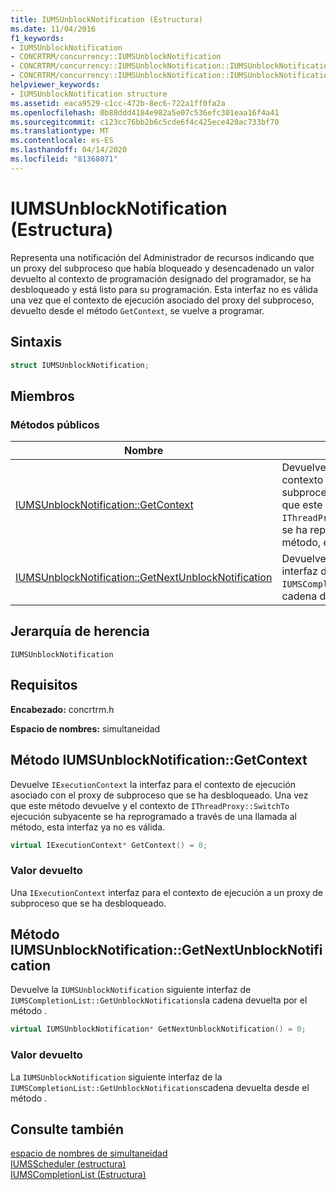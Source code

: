 ```yaml
---
title: IUMSUnblockNotification (Estructura)
ms.date: 11/04/2016
f1_keywords:
- IUMSUnblockNotification
- CONCRTRM/concurrency::IUMSUnblockNotification
- CONCRTRM/concurrency::IUMSUnblockNotification::IUMSUnblockNotification::GetContext
- CONCRTRM/concurrency::IUMSUnblockNotification::IUMSUnblockNotification::GetNextUnblockNotification
helpviewer_keywords:
- IUMSUnblockNotification structure
ms.assetid: eaca9529-c1cc-472b-8ec6-722a1ff0fa2a
ms.openlocfilehash: 0b88ddd4184e982a5e07c536efc301eaa16f4a41
ms.sourcegitcommit: c123cc76bb2b6c5cde6f4c425ece420ac733bf70
ms.translationtype: MT
ms.contentlocale: es-ES
ms.lasthandoff: 04/14/2020
ms.locfileid: "81368071"
---
```

# <a name="iumsunblocknotification-structure"></a>IUMSUnblockNotification (Estructura)

Representa una notificación del Administrador de recursos indicando que un proxy del subproceso que había bloqueado y desencadenado un valor devuelto al contexto de programación designado del programador, se ha desbloqueado y está listo para su programación. Esta interfaz no es válida una vez que el contexto de ejecución asociado del proxy del subproceso, devuelto desde el método `GetContext`, se vuelve a programar.

## <a name="syntax"></a>Sintaxis

```cpp
struct IUMSUnblockNotification;
```

## <a name="members"></a>Miembros

### <a name="public-methods"></a>Métodos públicos

|Nombre|Descripción|
|----------|-----------------|
|[IUMSUnblockNotification::GetContext](#getcontext)|Devuelve `IExecutionContext` la interfaz para el contexto de ejecución asociado con el proxy de subproceso que se ha desbloqueado. Una vez que este método devuelve y el contexto de `IThreadProxy::SwitchTo` ejecución subyacente se ha reprogramado a través de una llamada al método, esta interfaz ya no es válida.|
|[IUMSUnblockNotification::GetNextUnblockNotification](#getnextunblocknotification)|Devuelve la `IUMSUnblockNotification` siguiente interfaz de `IUMSCompletionList::GetUnblockNotifications`la cadena devuelta por el método .|

## <a name="inheritance-hierarchy"></a>Jerarquía de herencia

`IUMSUnblockNotification`

## <a name="requirements"></a>Requisitos

**Encabezado:** concrtrm.h

**Espacio de nombres:** simultaneidad

## <a name="iumsunblocknotificationgetcontext-method"></a><a name="getcontext"></a>Método IUMSUnblockNotification::GetContext

Devuelve `IExecutionContext` la interfaz para el contexto de ejecución asociado con el proxy de subproceso que se ha desbloqueado. Una vez que este método devuelve y el contexto de `IThreadProxy::SwitchTo` ejecución subyacente se ha reprogramado a través de una llamada al método, esta interfaz ya no es válida.

```cpp
virtual IExecutionContext* GetContext() = 0;
```

### <a name="return-value"></a>Valor devuelto

Una `IExecutionContext` interfaz para el contexto de ejecución a un proxy de subproceso que se ha desbloqueado.

## <a name="iumsunblocknotificationgetnextunblocknotification-method"></a><a name="getnextunblocknotification"></a>Método IUMSUnblockNotification::GetNextUnblockNotification

Devuelve la `IUMSUnblockNotification` siguiente interfaz de `IUMSCompletionList::GetUnblockNotifications`la cadena devuelta por el método .

```cpp
virtual IUMSUnblockNotification* GetNextUnblockNotification() = 0;
```

### <a name="return-value"></a>Valor devuelto

La `IUMSUnblockNotification` siguiente interfaz de la `IUMSCompletionList::GetUnblockNotifications`cadena devuelta desde el método .

## <a name="see-also"></a>Consulte también

[espacio de nombres de simultaneidad](concurrency-namespace.md)<br/>
[IUMSScheduler (estructura)](iumsscheduler-structure.md)<br/>
[IUMSCompletionList (Estructura)](iumscompletionlist-structure.md)
